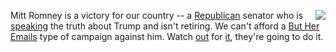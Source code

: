 <img src="http://scripting.com/images/2018/12/20/butHerEmails.png" border="0" align="right">Mitt Romney is a victory for our country -- a <a href="https://thehill.com/homenews/senate/466659-romney-republicans-dont-criticize-trump-because-they-fear-it-will-help-warren">Republican</a> senator who is <a href="https://www.marketwatch.com/story/romney-says-hes-open-to-removing-trump-from-office-if-the-evidence-is-there-2019-10-20">speaking</a> the truth about Trump and isn't retiring. We can't afford a <a href="http://scripting.com/images/2019/09/29/butHerEmailsYetAgain.png">But Her Emails</a> type of campaign against him. Watch <a href="https://slate.com/news-and-politics/2019/10/mitt-romney-has-a-secret-twitter-account-and-it-sure-looks-like-its-this-one.html">out</a> for <a href="https://www.rollingstone.com/politics/politics-news/trumps-biggest-republican-critic-in-the-senate-is-pierre-delecto-mitt-romney-901567/">it</a>, they're going to do it.
